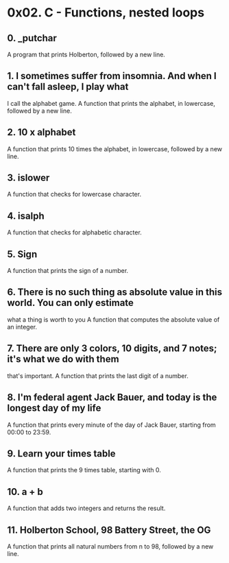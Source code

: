 # 0x02. C - Functions, nested loops

## 0. _putchar
A program that prints Holberton, followed by a new line.

## 1. I sometimes suffer from insomnia. And when I can't fall asleep, I play what 
I call the alphabet game.
A function that prints the alphabet, in lowercase, followed by a new line.

## 2. 10 x alphabet
A function that prints 10 times the alphabet, in lowercase, followed by a new line.

## 3. islower
A function that checks for lowercase character.

## 4. isalph
A function that checks for alphabetic character.

## 5. Sign
A function that prints the sign of a number.

## 6. There is no such thing as absolute value in this world. You can only estimate 
what a thing is worth to you
A function that computes the absolute value of an integer.

## 7. There are only 3 colors, 10 digits, and 7 notes; it's what we do with them
that's important.
A function that prints the last digit of a number.

## 8. I'm federal agent Jack Bauer, and today is the longest day of my life
A function that prints every minute of the day of Jack Bauer, starting from 00:00 to 23:59.

## 9. Learn your times table
A function that prints the 9 times table, starting with 0.

## 10. a + b
A function that adds two integers and returns the result.

## 11. Holberton School, 98 Battery Street, the OG
A function that prints all natural numbers from n to 98, followed by a new line.